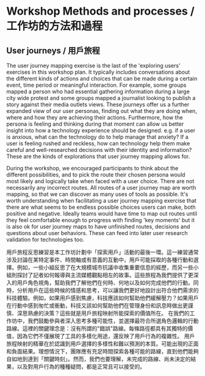 # Workshop Methods and processes / 工作坊的方法和過程

## User journeys / 用戶旅程

The user journey mapping exercise is the last of the 'exploring users' exercises in this workshop plan. It typically includes conversations about the different kinds of actions and choices that can be made during a certain event, time period or meaningful interaction. For example, some groups mapped a person who had essential gathering information during a large city wide protest and some groups mapped a journalist looking to publish a story against their media outlets views. These journeys offer us a further expanded view of our user personas, finding out what they are doing when, where and how they are achieving their actions. Furthermore, how the persona is feeling and thinking during that moment can allow us better insight into how a technology experience should be designed. e.g. if a user is anxious, what can the technology do to help manage that anxiety? If a user is feeling rushed and reckless, how can technology help them make careful and well-researched decisions with their identity and information? These are the kinds of explorations that user journey mapping allows for.

During the workshop, we encouraged participants to think about the different possibilities, and to pick the route their chosen persona would most likely and logically take when faced with a user choice. There are not necessarily any incorrect routes. All routes of a user journey map are worth mapping, so that we can discover as many uses of tools as possible. It's worth understanding when facilitating a user journey mapping exercise that there are what seems to be endless possible choices users can make, both positive and negative. Ideally teams would have time to map out routes until they feel comfortable enough to progress with finding 'key moments' but it is also ok for user journey maps to have unfinished routes, decisions and questions about user behaviors. These can feed into later user research validation for technologies too.

用戶旅程反思練習是本工作坊計劃中「探索用戶」活動的最後一環。這一練習通常涉及討論在某特定事件、時間軸或有意義的互動中，用戶可能採取的各種行動和選擇。例如，一些小組反思了在大規模城市抗議中收集重要信息的經歷，而另一些小組則探討了記者如何報導與主流媒體觀點相左的故事。這些旅程為我們提供了更深入的用戶角色視角，幫助我們了解他們在何時、何地以及如何完成他們的行動。同時，分析用戶在這些時候的情感和思考，可以讓我們更好地設計出符合他們需求的科技體驗。例如，如果用戶感到焦慮，科技應該如何幫助他們緩解壓力？如果用戶在行動中感到匆忙或衝動，科技又該如何幫助他們在管理身份和訊息時做出更謹慎、深思熟慮的決策？這些就是用戶旅程映射所能探索的價值所在。
在我們的工作坊中，我們鼓勵參與者深入思考多種可能性，並選擇最符合所選角色邏輯的行動路線。這裡的關鍵理念是：沒有所謂的"錯誤"路線。每條路徑都具有其獨特的價值，因為它們不僅展現了工具的多樣化用途，還反映了用戶行為的複雜性。
用戶旅程映射的精華在於認識到用戶選擇的多樣性和難以預測的本質。可能出現的正面和負面結果。理想情況下，團隊應有充足時間探索各種可能的路線，直到他們能夠自如地到達到「關鍵時刻」。然而，我們也要理解，未完成的路線、尚未決定的結果，以及對用戶行為的種種疑問，都是正常且可以接受的。
